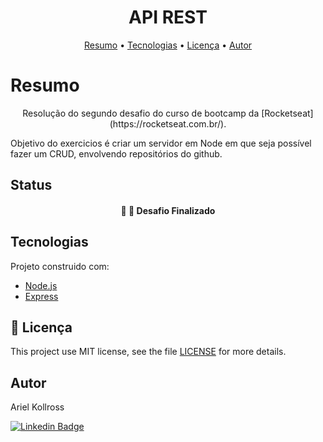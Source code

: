 <h1 align="center">API REST</h1>

<p align="center">
 <a href="#Resumo">Resumo</a> •
 <a href="#tecnologias">Tecnologias</a> •  
 <a href="#licenc-a">Licença</a> • 
 <a href="#autor">Autor</a>
</p>

# Resumo
<p align="center"> Resolução do segundo desafio do curso de bootcamp da [Rocketseat](https://rocketseat.com.br/).

Objetivo do exercicios é criar um servidor em Node em que seja possível fazer um CRUD, envolvendo repositórios do github.
</p>

## Status
<h4 align="center"> 
	🚧 🚀 Desafio Finalizado
</h4>

## Tecnologias

Projeto construido com:

- [Node.js](https://nodejs.org/en/)
- [Express](https://expressjs.com/)

## :memo: Licença

This project use MIT license, see the file [LICENSE](LICENSE) for more details.

## Autor

Ariel Kollross

[![Linkedin Badge](https://img.shields.io/badge/-Ariel-blue?style=flat-square&logo=Linkedin&logoColor=white&link=https://www.linkedin.com/in/arielkollross/)](https://www.linkedin.com/in/arielkollross/) 
